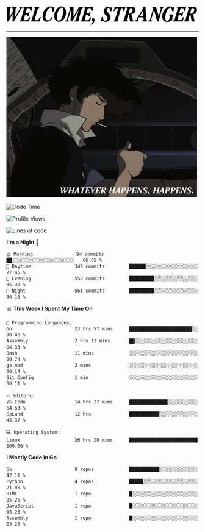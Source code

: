 <picture>
  <source media="(prefers-color-scheme: dark)" srcset="./headers/welcome_white.png">
  <img alt="WELCOME, STRANGER" src="./headers/welcome.png" width="500">
</picture>

<hr>

![Whatever happens, happens](./whatever_happens.gif)

<!--START_SECTION:waka-->
![Code Time](http://img.shields.io/badge/Code%20Time-34%20hrs%2053%20mins-blue)

![Profile Views](http://img.shields.io/badge/Profile%20Views-44-blue)

![Lines of code](https://img.shields.io/badge/From%20Hello%20World%20I%27ve%20Written-870.0%20thousand%20lines%20of%20code-blue)

**I'm a Night 🦉** 

```text
🌞 Morning                94 commits          ██░░░░░░░░░░░░░░░░░░░░░░░   06.05 % 
🌆 Daytime                349 commits         ██████░░░░░░░░░░░░░░░░░░░   22.46 % 
🌃 Evening                550 commits         █████████░░░░░░░░░░░░░░░░   35.39 % 
🌙 Night                  561 commits         █████████░░░░░░░░░░░░░░░░   36.10 % 
```


📊 **This Week I Spent My Time On** 

```text
💬 Programming Languages: 
Go                       23 hrs 57 mins      ███████████████████████░░   90.48 % 
Assembly                 2 hrs 12 mins       ██░░░░░░░░░░░░░░░░░░░░░░░   08.33 % 
Bash                     11 mins             ░░░░░░░░░░░░░░░░░░░░░░░░░   00.74 % 
go.mod                   2 mins              ░░░░░░░░░░░░░░░░░░░░░░░░░   00.14 % 
Git Config               1 min               ░░░░░░░░░░░░░░░░░░░░░░░░░   00.11 % 

🔥 Editors: 
VS Code                  14 hrs 27 mins      ██████████████░░░░░░░░░░░   54.63 % 
GoLand                   12 hrs              ███████████░░░░░░░░░░░░░░   45.37 % 

💻 Operating System: 
Linux                    26 hrs 28 mins      █████████████████████████   100.00 % 
```

**I Mostly Code in Go** 

```text
Go                       8 repos             ███████████░░░░░░░░░░░░░░   42.11 % 
Python                   4 repos             █████░░░░░░░░░░░░░░░░░░░░   21.05 % 
HTML                     1 repo              █░░░░░░░░░░░░░░░░░░░░░░░░   05.26 % 
JavaScript               1 repo              █░░░░░░░░░░░░░░░░░░░░░░░░   05.26 % 
Assembly                 1 repo              █░░░░░░░░░░░░░░░░░░░░░░░░   05.26 % 
```




<!--END_SECTION:waka-->
